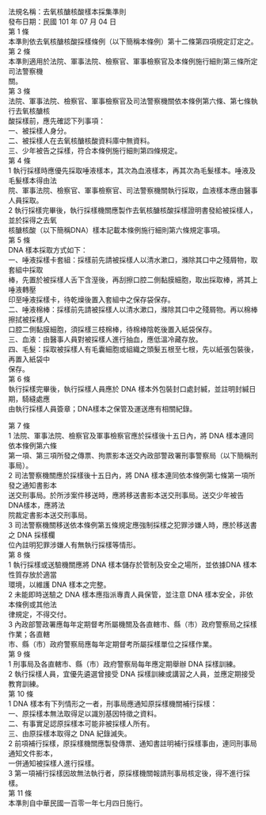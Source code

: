 法規名稱：去氧核醣核酸樣本採集準則  
發布日期：民國 101 年 07 月 04 日  
第 1 條  
本準則依去氧核醣核酸採樣條例（以下簡稱本條例）第十二條第四項規定訂定之。  
第 2 條  
本準則適用於法院、軍事法院、檢察官、軍事檢察官及本條例施行細則第三條所定司法警察機  
關。  
第 3 條  
法院、軍事法院、檢察官、軍事檢察官及司法警察機關依本條例第六條、第七條執行去氧核醣核  
酸採樣前，應先確認下列事項：  
一、被採樣人身分。  
二、被採樣人在去氧核醣核酸資料庫中無資料。  
三、少年被告之採樣，符合本條例施行細則第四條規定。  
第 4 條  
1 執行採樣時應優先採取唾液樣本，其次為血液樣本，再其次為毛髮樣本。唾液及毛髮樣本得由法  
院、軍事法院、檢察官、軍事檢察官、司法警察機關執行採取，血液樣本應由醫事人員採取。  
2 執行採樣完畢後，執行採樣機關應製作去氧核醣核酸採樣證明書發給被採樣人，並於採得之去氧  
核醣核酸（以下簡稱DNA）樣本記載本條例施行細則第六條規定事項。  
第 5 條  
DNA 樣本採取方式如下：  
一、唾液採樣卡套組：採樣前先請被採樣人以清水漱口，滌除其口中之殘屑物，取套組中採取  
棒，先置於被採樣人舌下含溼後，再刮擦口腔二側黏膜細胞，取出採取棒，將其上唾液轉壓  
印至唾液採樣卡，待乾燥後置入套組中之保存袋保存。  
二、唾液棉棒：採樣前先請被採樣人以清水漱口，滌除其口中之殘屑物。再以棉棒擦拭被採樣人  
口腔二側黏膜細胞，須採樣三枝棉棒，待棉棒陰乾後置入紙袋保存。  
三、血液：由醫事人員對被採樣人進行抽血，應低溫冷藏存放。  
四、毛髮：採取被採樣人有毛囊細胞或組織之頭髮五根至七根，先以紙張包裝後，再置入紙袋中  
保存。  
第 6 條  
執行採樣完畢後，執行採樣人員應於 DNA 樣本外包裝封口處封緘，並註明封緘日期，騎縫處應  
由執行採樣人員簽章；DNA樣本之保管及運送應有相關紀錄。  


第 7 條  
1 法院、軍事法院、檢察官及軍事檢察官應於採樣後十五日內，將 DNA 樣本連同依本條例第六條  
第一項、第三項所發之傳票、拘票影本送交內政部警政署刑事警察局（以下簡稱刑事局）。  
2 司法警察機關應於採樣後十五日內，將 DNA 樣本連同依本條例第七條第一項所發之通知書影本  
送交刑事局。於所涉案件移送時，應將移送書影本送交刑事局。送交少年被告DNA樣本，應將法  
院裁定書影本送交刑事局。  
3 司法警察機關移送依本條例第五條規定應強制採樣之犯罪涉嫌人時，應於移送書之 DNA 採樣欄  
位內註明犯罪涉嫌人有無執行採樣等情形。  
第 8 條  
1 執行採樣或送驗機關應將 DNA 樣本儲存於管制及安全之場所，並依據DNA 樣本性質存放於適當  
環境，以維護 DNA 樣本之完整。  
2 未能即時送驗之 DNA 樣本應指派專責人員保管，並注意 DNA 樣本安全，非依本條例或其他法  
律規定，不得交付。  
3 內政部警政署應每年定期督考所屬機關及各直轄市、縣（市）政府警察局之採樣作業；各直轄  
市、縣（市）政府警察局應每年定期督考所屬採樣單位之採樣作業。  
第 9 條  
1 刑事局及各直轄市、縣（市）政府警察局每年應定期舉辦 DNA 採樣訓練。  
2 執行採樣人員，宜優先遴選曾接受 DNA 採樣訓練或講習之人員，並應定期接受教育訓練。  
第 10 條  
1 DNA 樣本有下列情形之一者，刑事局應通知原採樣機關補行採樣：  
一、原採樣本無法取得足以識別基因特徵之資料。  
二、有事實足認原採樣本可能非被採樣人所有。  
三、由原採樣本取得之 DNA 紀錄滅失。  
2 前項補行採樣，原採樣機關應製發傳票、通知書註明補行採樣事由，連同刑事局通知文件影本，  
一併通知被採樣人進行採樣。  
3 第一項補行採樣因故無法執行者，原採樣機關報請刑事局核定後，得不進行採樣。  
第 11 條  
本準則自中華民國一百零一年七月四日施行。  


